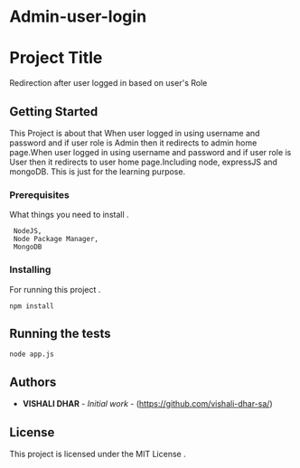 # Admin-user-login
# Project Title
Redirection after user logged in based on user's Role

## Getting Started
This Project is about that When user logged in using username and password and if user role is Admin then it redirects to admin home page.When user logged in using username and password and if user role is User then it redirects to user home page.Including node, expressJS and mongoDB. This is just for the learning purpose.

### Prerequisites
What things you need to install .

```
 NodeJS,
 Node Package Manager,
 MongoDB
```

### Installing
For running this project .

```
npm install
```

## Running the tests

```
node app.js
```

## Authors

- **VISHALI DHAR** - _Initial work_ - (https://github.com/vishali-dhar-sa/)

## License

This project is licensed under the MIT License .
